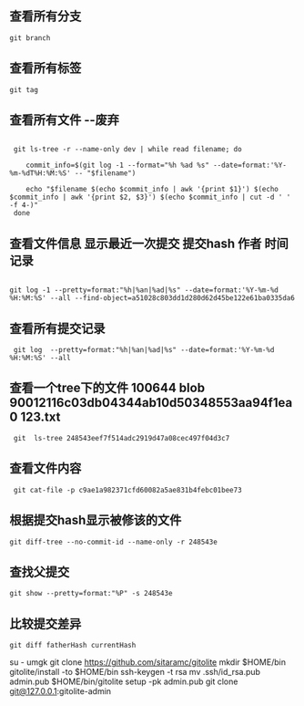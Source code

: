 ##  查看所有分支
```agsl
git branch
```
## 查看所有标签
```agsl
git tag 
```

## 查看所有文件 --废弃
````

 git ls-tree -r --name-only dev | while read filename; do

    commit_info=$(git log -1 --format="%h %ad %s" --date=format:'%Y-%m-%dT%H:%M:%S' -- "$filename")
    
    echo "$filename $(echo $commit_info | awk '{print $1}') $(echo $commit_info | awk '{print $2, $3}') $(echo $commit_info | cut -d ' ' -f 4-)"
 done

````
## 查看文件信息 显示最近一次提交 提交hash 作者 时间 记录
````

git log -1 --pretty=format:"%h|%an|%ad|%s" --date=format:'%Y-%m-%d %H:%M:%S' --all --find-object=a51028c803dd1d280d62d45be122e61ba0335da6

````
## 查看所有提交记录
```agsl
 git log  --pretty=format:"%h|%an|%ad|%s" --date=format:'%Y-%m-%d %H:%M:%S' --all

```


## 查看一个tree下的文件 100644 blob 90012116c03db04344ab10d50348553aa94f1ea0    123.txt
```agsl 
 git  ls-tree 248543eef7f514adc2919d47a08cec497f04d3c7 
```
## 查看文件内容
```agsl
 git cat-file -p c9ae1a982371cfd60082a5ae831b4febc01bee73
```
## 根据提交hash显示被修该的文件
```agsl
git diff-tree --no-commit-id --name-only -r 248543e

```
## 查找父提交
```agsl
git show --pretty=format:"%P" -s 248543e
```
## 比较提交差异
```agsl
git diff fatherHash currentHash
```



su - umgk
git clone https://github.com/sitaramc/gitolite
mkdir $HOME/bin
gitolite/install -to $HOME/bin
ssh-keygen -t rsa
mv .ssh/id_rsa.pub admin.pub
$HOME/bin/gitolite setup -pk admin.pub
git clone git@127.0.0.1:gitolite-admin

